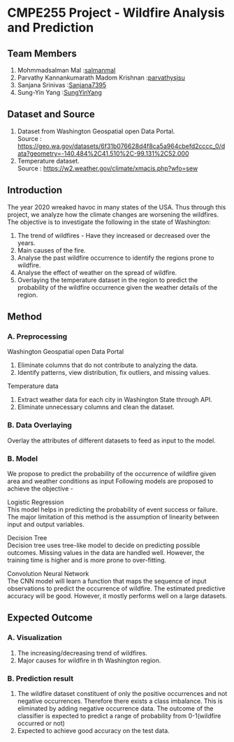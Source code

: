 # CMPE255 Project - Wildfire Analysis and Prediction

## Team Members
1. Mohmmadsalman Mal :[salmanmal](https://github.com/salmanmal)
2. Parvathy Kannankumarath Madom Krishnan :[parvathysjsu](https://github.com/parvathysjsu)
3. Sanjana Srinivas :[Sanjana7395](https://github.com/Sanjana7395)
4. Sung-Yin Yang :[SungYinYang](https://github.com/SungYinYang)

## Dataset and Source
1. Dataset from Washington Geospatial open Data Portal.  
Source : https://geo.wa.gov/datasets/6f31b076628d4f8ca5a964cbefd2cccc_0/data?geometry=-140.484%2C41.510%2C-99.131%2C52.000    
2. Temperature dataset.     
Source : https://w2.weather.gov/climate/xmacis.php?wfo=sew

## Introduction
The year 2020 wreaked havoc in many states of the USA. Thus through this project, we analyze 
how the climate changes are worsening the wildfires. The objective is to investigate the 
following in the state of Washington:
1. The trend of wildfires - Have they increased or decreased over the years. 
2. Main causes of the fire.
3. Analyse the past wildfire occurrence to identify the regions prone to wildfire.
4. Analyse the effect of weather on the spread of wildfire.
5. Overlaying the temperature dataset in the region to predict the probability of the wildfire occurrence
given the weather details of the region.

## Method
### A. Preprocessing
Washington Geospatial open Data Portal      
1. Eliminate columns that do not contribute to analyzing the data.
2. Identify patterns, view distribution, fix outliers, and missing values.

Temperature data
1. Extract weather data for each city in Washington State through API.
2. Eliminate unnecessary columns and clean the dataset.

### B. Data Overlaying
Overlay the attributes of different datasets to feed as input to the model.

### B. Model
We propose to predict the probability of the occurrence of wildfire given area and weather 
conditions as input Following models are proposed to achieve the objective - 

Logistic Regression    
This model helps in predicting the probability of event success or failure. The major limitation of
this method is the assumption of linearity between input and output variables. 

Decision Tree       
Decision tree uses tree-like model to decide on predicting possible outcomes. Missing values
in the data are handled well. However, the training time is higher and is more prone to
over-fitting.

Convolution Neural Network      
The CNN model will learn a function that maps the sequence of input observations to predict
the occurrence of wildfire. The estimated predictive accuracy will be good. However, it mostly
performs well on a large datasets.


## Expected Outcome
### A. Visualization
1. The increasing/decreasing trend of wildfires.
2. Major causes for wildfire in th Washington region.

### B. Prediction result
1. The wildfire dataset constituent of only the positive occurrences and not negative occurrences.
Therefore there exists a class imbalance. This is eliminated by adding negative occurrence data.
The outcome of the classifier is expected to predict a range of probability from 0-1(wildfire occurred
or not)
2. Expected to achieve good accuracy on the test data.